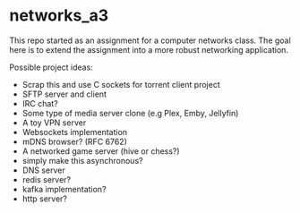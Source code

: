 # networks_a3
This repo started as an assignment for a computer networks class. The goal here is to extend the assignment into a more robust networking application.

Possible project ideas:
* Scrap this and use C sockets for torrent client project
* SFTP server and client
* IRC chat?
* Some type of media server clone (e.g Plex, Emby, Jellyfin)
* A toy VPN server
* Websockets implementation
* mDNS browser? (RFC 6762)
* A networked game server (hive or chess?)
* simply make this asynchronous?
* DNS server
* redis server?
* kafka implementation?
* http server?
